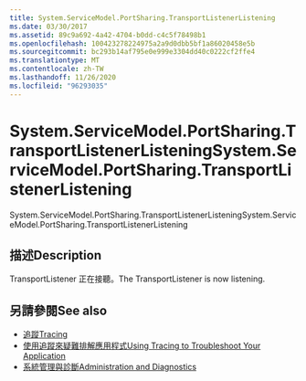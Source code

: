 ```yaml
---
title: System.ServiceModel.PortSharing.TransportListenerListening
ms.date: 03/30/2017
ms.assetid: 89c9a692-4a42-4704-b0dd-c4c5f78498b1
ms.openlocfilehash: 100423278224975a2a9d0dbb5bf1a86020458e5b
ms.sourcegitcommit: bc293b14af795e0e999e3304dd40c0222cf2ffe4
ms.translationtype: MT
ms.contentlocale: zh-TW
ms.lasthandoff: 11/26/2020
ms.locfileid: "96293035"
---
```

# <a name="systemservicemodelportsharingtransportlistenerlistening"></a><span data-ttu-id="04e5f-102">System.ServiceModel.PortSharing.TransportListenerListening</span><span class="sxs-lookup"><span data-stu-id="04e5f-102">System.ServiceModel.PortSharing.TransportListenerListening</span></span>

<span data-ttu-id="04e5f-103">System.ServiceModel.PortSharing.TransportListenerListening</span><span class="sxs-lookup"><span data-stu-id="04e5f-103">System.ServiceModel.PortSharing.TransportListenerListening</span></span>  
  
## <a name="description"></a><span data-ttu-id="04e5f-104">描述</span><span class="sxs-lookup"><span data-stu-id="04e5f-104">Description</span></span>  

 <span data-ttu-id="04e5f-105">TransportListener 正在接聽。</span><span class="sxs-lookup"><span data-stu-id="04e5f-105">The TransportListener is now listening.</span></span>  
  
## <a name="see-also"></a><span data-ttu-id="04e5f-106">另請參閱</span><span class="sxs-lookup"><span data-stu-id="04e5f-106">See also</span></span>

- [<span data-ttu-id="04e5f-107">追蹤</span><span class="sxs-lookup"><span data-stu-id="04e5f-107">Tracing</span></span>](index.md)
- [<span data-ttu-id="04e5f-108">使用追蹤來疑難排解應用程式</span><span class="sxs-lookup"><span data-stu-id="04e5f-108">Using Tracing to Troubleshoot Your Application</span></span>](using-tracing-to-troubleshoot-your-application.md)
- [<span data-ttu-id="04e5f-109">系統管理與診斷</span><span class="sxs-lookup"><span data-stu-id="04e5f-109">Administration and Diagnostics</span></span>](../index.md)
